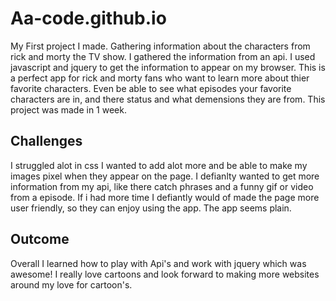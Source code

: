 # Aa-code.github.io
My First project I made. Gathering information about the characters from rick and morty the TV show. I gathered the information from an api. I used javascript and jquery to get the information to appear on my browser. This is a perfect app for rick and morty fans who want to learn more about thier favorite characters. Even be able to see what episodes your favorite characters are in, and there status and what demensions they are from. 
This project was made in 1 week. 


## Challenges
I struggled alot in css I wanted to add alot more and be able to make my images pixel when they appear on the page.  I defianlty wanted to get  more information from my api, like there catch phrases and a funny gif or video from a episode. If i had more time I defiantly would of made the page more user friendly, so they can enjoy using the app. The app seems plain.  

## Outcome

Overall I learned how to play with Api's and work with jquery which was awesome! I really love cartoons and look forward to making more websites around my love for cartoon's.

<blockquote class="imgur-embed-pub" lang="en" data-id="a/oPqoAMB" data-context="false" ><a href="//imgur.com/a/oPqoAMB"></a></blockquote><script async src="//s.imgur.com/min/embed.js" charset="utf-8"></script>


